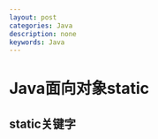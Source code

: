 ```yaml
---
layout: post
categories: Java
description: none
keywords: Java
---
```

# Java面向对象static

## static关键字
























